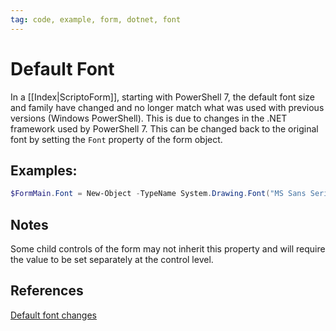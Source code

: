 ```yaml
---
tag: code, example, form, dotnet, font
---
```

# Default Font
In a [[Index|ScriptoForm]], starting with PowerShell 7, the default font size and family have changed and no longer match what was used with previous versions (Windows PowerShell).  This is due to changes in the .NET framework used by PowerShell 7.  This can be changed back to the original font by setting the ``Font`` property of the form object.
## Examples:
```powershell
$FormMain.Font = New-Object -TypeName System.Drawing.Font("MS Sans Serif",8)
```
## Notes
Some child controls of the form may not inherit this property and will require the value to be set separately at the control level.
## References
[Default font changes](https://learn.microsoft.com/en-us/dotnet/desktop/winforms/whats-new/net60?view=netdesktop-6.0#change-the-default-font)
